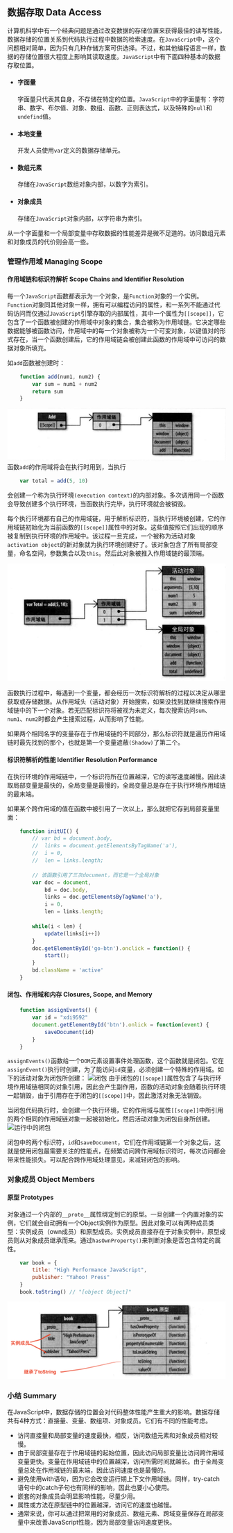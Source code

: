 ## 数据存取 Data Access

计算机科学中有一个经典问题是通过改变数据的存储位置来获得最佳的读写性能，数据存储的位置关系到代码执行过程中数据的检索速度。在`JavaScript`中，这个问题相对简单，因为只有几种存储方案可供选择。不过，和其他编程语言一样，数据的存储位置很大程度上影响其读取速度。`JavaScript`中有下面四种基本的数据存取位置。

- #### 字面量
	字面量只代表其自身，不存储在特定的位置。```JavaScript```中的字面量有：字符串、数字、布尔值、对象、数组、函数、正则表达式，以及特殊的```null```和```undefind```值。
- #### 本地变量
	开发人员使用```var```定义的数据存储单元。
- #### 数组元素
	存储在```JavaScript```数组对象内部，以数字为索引。
- #### 对象成员
	存储在```JavaScript```对象内部，以字符串为索引。

从一个字面量和一个局部变量中存取数据的性能差异是微不足道的。访问数组元素和对象成员的代价则会高一些。

### 管理作用域 Managing Scope

#### 作用域链和标识符解析 Scope Chains and Identifier Resolution

每一个```JavaScript```函数都表示为一个对象，是```Function```对象的一个实例。```Function```对象同其他对象一样，拥有可以编程访问的属性，和一系列不能通过代码访问而仅通过```JavaScript```引擎存取的内部属性，其中一个属性为```[[scope]]```，它包含了一个函数被创建的作用域中对象的集合，集合被称为作用域链。它决定哪些数据能够被函数访问，作用域中的每一个对象被称为一个可变对象，以键值对的形式存在，当一个函数创建后，它的作用域链会被创建此函数的作用域中可访问的数据对象所填充。

如```add```函数被创建时：
```js
	function add(num1, num2) {
		var sum = num1 + num2
		return sum
	}
```

![函数add()的作用域链条](./IMAGES/scope.png)
函数```add```的作用域将会在执行时用到，当执行
```js
	var total = add(5, 10)
```
会创建一个称为执行环境```(execution context)```的内部对象。多次调用同一个函数会导致创建多个执行环境，当函数执行完毕，执行环境就会被销毁。

每个执行环境都有自己的作用域链，用于解析标识符，当执行环境被创建，它的作用域链初始化为当前函数的```[[scope]]```属性中的对象。这些值按照它们出现的顺序被复制到执行环境的作用域中。该过程一旦完成，一个被称为活动对象 ```activation object```的新对象就为执行环境创建好了。该对象包含了所有局部变量，命名空间，参数集合以及```this```。然后此对象被推入作用域链的最顶端。

![函数add()执行期的作用域链](./IMAGES/scope2.png)

函数执行过程中，每遇到一个变量，都会经历一次标识符解析的过程以决定从哪里获取或存储数据。从作用域头（活动对象）开始搜索，如果没找到就继续搜索作用域链中的下一个对象。若无匹配标识符将被视为未定义，每次搜索访问```sum```、```num1```、```num2```时都会产生搜索过程，从而影响了性能。

如果两个相同名字的变量存在于作用域链的不同部分，那么标识符就是遍历作用域链时最先找到的那个，也就是第一个变量遮蔽```(Shadow)```了第二个。

#### 标识符解析的性能 Identifier Resolution Performance

在执行环境的作用域链中，一个标识符所在位置越深，它的读写速度越慢。因此读取局部变量是最快的，全局变量是最慢的，全局变量总是存在于执行环境作用域链的最末端。

如果某个跨作用域的值在函数中被引用了一次以上，那么就把它存到局部变量里面：
```js
	function initUI() {
		// var bd = document.body,
		// 	links = document.getElementsByTagName('a'),
		// 	i = 0,
		// 	len = links.length;

		// 该函数引用了三次document，而它是一个全局对象
		var doc = document,
			bd = doc.body,
			links = doc.getElementsByTagName('a'),
			i = 0,
			len = links.length;
		
		while(i < len) {
			update(links[i++])
		}
		doc.getElementById('go-btn').onclick = function() {
			start();
		}
		bd.className = 'active'
	}
```

#### 闭包、作用域和内存 Closures, Scope, and Memory

```js
	function assignEvents() {
		var id = "xdi9592"
		document.getElementById('btn').onlick = function(event) {
			saveDocument(id)
		}
	}
```
```assignEvents()```函数给一个```DOM```元素设置事件处理函数，这个函数就是闭包。它在```assignEvent()```执行时创建，为了能访问```id```变量，必须创建一个特殊的作用域。如下的活动对象为闭包所创建：
![闭包](./IMAGES/closure.png)
由于闭包的```[[scope]]```属性包含了与执行环境作用域链相同的对象引用，因此会产生副作用，函数的活动对象会随着执行环境一起销毁，由于引用存在于闭包的```[[scope]]```中，因此激活对象无法销毁。

当闭包代码执行时，会创建一个执行环境，它的作用域与属性```[[scope]]```中所引用的两个相同的作用域链对象一起被初始化，然后活动对象为闭包自身所创建。
![运行中的闭包]('./../IMAGES/running_closure.png)

闭包中的两个标识符，```id```和```saveDocument```，它们在作用域链第一个对象之后，这就是使用闭包最需要关注的性能点，在频繁访问跨作用域标识符时，每次访问都会带来性能损失。可以配合跨作用域处理意见，来减轻闭包的影响。

### 对象成员 Object Members

#### 原型 Prototypes

对象通过一个内部的```__proto__```属性绑定到它的原型。一旦创建一个内置对象的实例，它们就会自动拥有一个Object实例作为原型。因此对象可以有两种成员类型：实例成员（own成员）和原型成员。实例成员直接存在于对象实例中，原型成员则从对象成员继承而来。通过```hasOwnProperty()```来判断对象是否包含特定的属性。

```js
	var book = {
		title: "High Performance JavaScript",
		publisher: "Yahoo! Press"
	}
	book.toString()	// "[object Object]"
```
![实例成员和原型的关系](./IMAGES/proto.png)

### 小结 Summary
在JavaScript中，数据存储的位置会对代码整体性能产生重大的影响。数据存储共有4种方式：直接量、变量、数组项、对象成员。它们有不同的性能考虑。
- 访问直接量和局部变量的速度最快，相反，访问数组元素和对象成员相对较慢。
- 由于局部变量存在于作用域链的起始位置，因此访问局部变量比访问跨作用域变量更快。变量在作用域链中的位置越深，访问所需时间就越长。由于全局变量总处在作用域链的最末端，因此访问速度也是最慢的。
- 避免使用with语句，因为它会改变运行期上下文作用域链。同样，try-catch语句中的catch子句也有同样的影响，因此也要小心使用。
- 嵌套的对象成员会明显影响性能，尽量少用。
- 属性或方法在原型链中的位置越深，访问它的速度也越慢。
- 通常来说，你可以通过把常用的对象成员、数组元素、跨域变量保存在局部变量中来改善JavaScript性能，因为局部变量访问速度更快。
